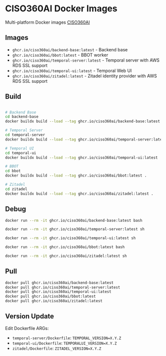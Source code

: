 # CISO360AI Docker Images

Multi-platform Docker images [CISO360AI](https://ciso360.ai)

## Images

- `ghcr.io/ciso360ai/backend-base:latest` - Backend base
- `ghcr.io/ciso360ai/bbot:latest` - BBOT worker
- `ghcr.io/ciso360ai/temporal-server:latest` - Temporal server with AWS RDS SSL support
- `ghcr.io/ciso360ai/temporal-ui:latest` - Temporal Web UI
- `ghcr.io/ciso360ai/zitadel:latest` - Zitadel identity provider with AWS RDS SSL support

## Build

```bash

# Backend Base
cd backend-base
docker buildx build --load --tag ghcr.io/ciso360ai/backend-base:latest .

# Temporal Server
cd temporal-server
docker buildx build --load --tag ghcr.io/ciso360ai/temporal-server:latest .

# Temporal UI
cd temporal-ui
docker buildx build --load --tag ghcr.io/ciso360ai/temporal-ui:latest .

# BBOT
cd bbot
docker buildx build --load --tag ghcr.io/ciso360ai/bbot:latest .

# Zitadel
cd zitadel
docker buildx build --load --tag ghcr.io/ciso360ai/zitadel:latest .

```

## Debug
```bash
docker run --rm -it ghcr.io/ciso360ai/backend-base:latest bash

docker run --rm -it ghcr.io/ciso360ai/temporal-server:latest sh

docker run --rm -it ghcr.io/ciso360ai/temporal-ui:latest sh

docker run --rm -it ghcr.io/ciso360ai/bbot:latest bash

docker run --rm -it ghcr.io/ciso360ai/zitadel:latest sh

```

## Pull

```bash
docker pull ghcr.io/ciso360ai/backend-base:latest
docker pull ghcr.io/ciso360ai/temporal-server:latest
docker pull ghcr.io/ciso360ai/temporal-ui:latest
docker pull ghcr.io/ciso360ai/bbot:latest
docker pull ghcr.io/ciso360ai/zitadel:latest
```

## Version Update

Edit Dockerfile ARGs:
- `temporal-server/Dockerfile`: `TEMPORAL_VERSION=X.Y.Z`
- `temporal-ui/Dockerfile`: `TEMPORALUI_VERSION=X.Y.Z`
- `zitadel/Dockerfile`: `ZITADEL_VERSION=X.Y.Z`